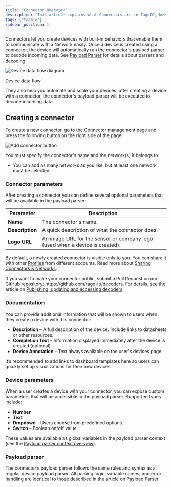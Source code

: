 ```yaml
---
title: "Connector Overview"
description: "This article explains what Connectors are in TagoIO, how they manage device communication and payload parsing, and how to create a new connector via the Connector management page."
tags: ["tagoio"]
sidebar_position: 1
---
```

Connectors let you create devices with built‑in behaviors that enable them to communicate with a Network easily. Once a device is created using a connector, the device will automatically run the connector's payload parser to decode incoming data. See [Payload Parser](../payload-parser/) for details about parsers and decoding.

![Device data flow diagram](/docs_imagem/tagoio/connector-overview-2.png)

Device data flow

They also help you automate and scale your devices: after creating a device with a connector, the connector's payload parser will be executed to decode incoming data.

## Creating a connector

To create a new connector, go to the [Connector management page](connector-overview) and press the following button on the right side of the page:

![Add connector button](/docs_imagem/tagoio/connector-overview-2.png)

You must specify the connector's name and the network(s) it belongs to.  
* You can add as many networks as you like, but at least one network must be selected.

### Connector parameters

After creating a connector you can define several optional parameters that will be available in the payload parser:

| Parameter | Description |
|-----------|-------------|
| **Name** | The connector's name. |
| **Description** | A quick description of what the connector does. |
| **Logo URL** | An image URL for the sensor or company logo (used when a device is created). |

By default, a newly created connector is visible only to you. You can share it with other [Profiles](/docs/tagoio/account/profiles) from different accounts. Read more about [Sharing Connectors & Networks](/docs/tagoio/integrations/sharing-connectors-networks).

If you want to make your connector public, submit a Pull Request on our GitHub repository: https://github.com/tago-io/decoders. For details, see the article on [Publishing, updating and accessing decoders](/docs/tagoio/payload-parser/publishing-updating-and-accessing-decoders).

### Documentation

You can provide additional information that will be shown to users when they create a device with this connector:

- **Description** – A full description of the device. Include links to datasheets or other resources.
- **Completion Text** – Information displayed immediately after the device is created (optional).
- **Device Annotation** – Text always available on the user's devices page.

It’s recommended to add links to dashboard templates here so users can quickly set up visualizations for their new devices.

### Device parameters

When a user creates a device with your connector, you can expose custom parameters that will be accessible in the payload parser. Supported types include:

- **Number**
- **Text**
- **Dropdown** – Users choose from predefined options.
- **Switch** – Boolean on/off value.

These values are available as global variables in the payload parser context (see the [Payload parser context overview](/docs/tagoio/payload-parser/-context-global-variables)).

### Payload parser

The connector’s payload parser follows the same rules and syntax as a regular device payload parser. All parsing logic, variable names, and error handling are identical to those described in the article on [Payload Parser](../payload-parser/).